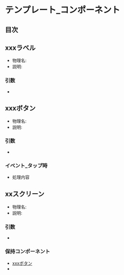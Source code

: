 # テンプレート_コンポーネント

## 目次

## xxxラベル
- 物理名: 
- 説明: 

### 引数
- 

## xxxボタン
- 物理名: 
- 説明: 

### 引数
- 

### イベント_タップ時
- 処理内容

## xxスクリーン
- 物理名: 
- 説明: 

### 引数
- 

### 保持コンポーネント
- [xxxボタン](#xxxボタン)
- 


